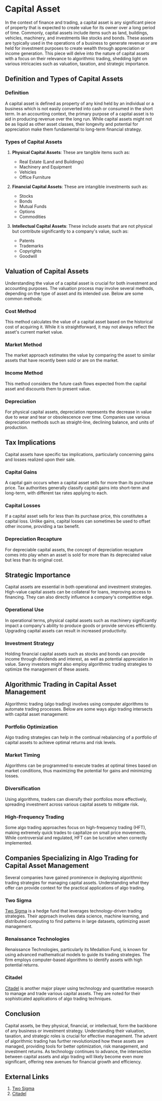 # Capital Asset

In the context of finance and trading, a capital asset is any significant piece of property that is expected to create value for its owner over a long period of time. Commonly, capital assets include items such as land, buildings, vehicles, machinery, and investments like stocks and bonds. These assets are typically used in the operations of a business to generate revenue or are held for investment purposes to create wealth through appreciation or income generation. This piece will delve into the nature of capital assets with a focus on their relevance to algorithmic trading, shedding light on various intricacies such as valuation, taxation, and strategic importance.

## Definition and Types of Capital Assets

### Definition
A capital asset is defined as property of any kind held by an individual or a business which is not easily converted into cash or consumed in the short term. In an accounting context, the primary purpose of a capital asset is to aid in producing revenue over the long run. While capital assets might not be as liquid as other asset classes, their longevity and potential for appreciation make them fundamental to long-term financial strategy.

### Types of Capital Assets
1. **Physical Capital Assets**: These are tangible items such as:
   - Real Estate (Land and Buildings)
   - Machinery and Equipment
   - Vehicles
   - Office Furniture
   
2. **Financial Capital Assets**: These are intangible investments such as:
   - Stocks
   - Bonds
   - Mutual Funds
   - Options
   - Commodities
   
3. **Intellectual Capital Assets**: These include assets that are not physical but contribute significantly to a company's value, such as:
   - Patents
   - Trademarks
   - Copyrights
   - Goodwill
   
## Valuation of Capital Assets

Understanding the value of a capital asset is crucial for both investment and accounting purposes. The valuation process may involve several methods, depending on the type of asset and its intended use. Below are some common methods:

### Cost Method
This method calculates the value of a capital asset based on the historical cost of acquiring it. While it is straightforward, it may not always reflect the asset's current market value.

### Market Method
The market approach estimates the value by comparing the asset to similar assets that have recently been sold or are on the market.

### Income Method
This method considers the future cash flows expected from the capital asset and discounts them to present value.

### Depreciation
For physical capital assets, depreciation represents the decrease in value due to wear and tear or obsolescence over time. Companies use various depreciation methods such as straight-line, declining balance, and units of production.

## Tax Implications

Capital assets have specific tax implications, particularly concerning gains and losses realized upon their sale. 

### Capital Gains
A capital gain occurs when a capital asset sells for more than its purchase price. Tax authorities generally classify capital gains into short-term and long-term, with different tax rates applying to each. 

### Capital Losses
If a capital asset sells for less than its purchase price, this constitutes a capital loss. Unlike gains, capital losses can sometimes be used to offset other income, providing a tax benefit.

### Depreciation Recapture
For depreciable capital assets, the concept of depreciation recapture comes into play when an asset is sold for more than its depreciated value but less than its original cost.

## Strategic Importance

Capital assets are essential in both operational and investment strategies. High-value capital assets can be collateral for loans, improving access to financing. They can also directly influence a company's competitive edge.

### Operational Use
In operational terms, physical capital assets such as machinery significantly impact a company's ability to produce goods or provide services efficiently. Upgrading capital assets can result in increased productivity.

### Investment Strategy
Holding financial capital assets such as stocks and bonds can provide income through dividends and interest, as well as potential appreciation in value. Savvy investors might also employ algorithmic trading strategies to optimize the management of these assets.

## Algorithmic Trading in Capital Asset Management

Algorithmic trading (algo trading) involves using computer algorithms to automate trading processes. Below are some ways algo trading intersects with capital asset management:

### Portfolio Optimization
Algo trading strategies can help in the continual rebalancing of a portfolio of capital assets to achieve optimal returns and risk levels.

### Market Timing
Algorithms can be programmed to execute trades at optimal times based on market conditions, thus maximizing the potential for gains and minimizing losses.

### Diversification
Using algorithms, traders can diversify their portfolios more effectively, spreading investment across various capital assets to mitigate risk.

### High-Frequency Trading
Some algo trading approaches focus on high-frequency trading (HFT), making extremely quick trades to capitalize on small price movements. While controversial and regulated, HFT can be lucrative when correctly implemented.

## Companies Specializing in Algo Trading for Capital Asset Management

Several companies have gained prominence in deploying algorithmic trading strategies for managing capital assets. Understanding what they offer can provide context for the practical applications of algo trading.

### Two Sigma
[Two Sigma](https://www.twosigma.com/) is a hedge fund that leverages technology-driven trading strategies. Their approach involves data science, machine learning, and distributed computing to find patterns in large datasets, optimizing asset management.

### Renaissance Technologies
Renaissance Technologies, particularly its Medallion Fund, is known for using advanced mathematical models to guide its trading strategies. The firm employs computer-based algorithms to identify assets with high potential returns.

### Citadel
[Citadel](https://www.citadel.com/) is another major player using technology and quantitative research to manage and trade various capital assets. They are noted for their sophisticated applications of algo trading techniques.

## Conclusion

Capital assets, be they physical, financial, or intellectual, form the backbone of any business or investment strategy. Understanding their valuation, taxation, and strategic roles is crucial for effective management. The advent of algorithmic trading has further revolutionized how these assets are managed, providing tools for better optimization, risk management, and investment returns. As technology continues to advance, the intersection between capital assets and algo trading will likely become even more significant, offering new avenues for financial growth and efficiency.

## External Links

1. [Two Sigma](https://www.twosigma.com/)
2. [Citadel](https://www.citadel.com/)